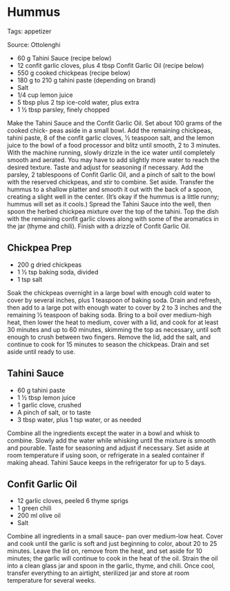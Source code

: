 # Hummus

Tags: appetizer

Source: Ottolenghi

* 60 g Tahini Sauce (recipe below)
* 12 confit garlic cloves, plus 4 tbsp Confit Garlic Oil (recipe below)
* 550 g cooked chickpeas (recipe below)
* 180 g to 210 g tahini paste (depending on brand)
* Salt
* 1/4 cup lemon juice
* 5 tbsp plus 2 tsp ice-cold water, plus extra
* 1 1⁄2 tbsp parsley, finely chopped

Make the Tahini Sauce and the Confit Garlic Oil. Set about 100 grams of the
cooked chick- peas aside in a small bowl. Add the remaining chickpeas, tahini
paste, 8 of the confit garlic cloves, 1⁄2 teaspoon salt, and the lemon juice to
the bowl of a food processor and blitz until smooth, 2 to 3 minutes. With the
machine running, slowly drizzle in the ice water until completely smooth and
aerated. You may have to add slightly more water to reach the desired texture.
Taste and adjust for seasoning if necessary. Add the parsley, 2 tablespoons of
Confit Garlic Oil, and a pinch of salt to the bowl with the reserved chickpeas,
and stir to combine. Set aside. Transfer the hummus to a shallow platter and
smooth it out with the back of a spoon, creating a slight well in the center.
(It’s okay if the hummus is a little runny; hummus will set as it cools.)
Spread the Tahini Sauce into the well, then spoon the herbed chickpea mixture
over the top of the tahini. Top the dish with the remaining confit garlic
cloves along with some of the aromatics in the jar (thyme and chili). Finish
with a drizzle of Confit Garlic Oil.

## Chickpea Prep

* 200 g dried chickpeas
* 1 1⁄2 tsp baking soda, divided
* 1 tsp salt

Soak the chickpeas overnight in a large bowl with enough cold water to cover by
several inches, plus 1 teaspoon of baking soda. Drain and refresh, then add to
a large pot with enough water to cover by 2 to 3 inches and the remaining 1⁄2
teaspoon of baking soda. Bring to a boil over medium-high heat, then lower the
heat to medium, cover with a lid, and cook for at least 30 minutes and up to 60
minutes, skimming the top as necessary, until soft enough to crush between two
fingers. Remove the lid, add the salt, and continue to cook for 15 minutes to
season the chickpeas. Drain and set aside until ready to use.

## Tahini Sauce

* 60 g tahini paste
* 1 1⁄2 tbsp lemon juice
* 1 garlic clove, crushed
* A pinch of salt, or to taste
* 3 tbsp water, plus 1 tsp water, or as needed

Combine all the ingredients except the water in a bowl and whisk to combine.
Slowly add the water while whisking until the mixture is smooth and pourable.
Taste for seasoning and adjust if necessary. Set aside at room temperature if
using soon, or refrigerate in a sealed container if making ahead. Tahini Sauce
keeps in the refrigerator for up to 5 days.

## Confit Garlic Oil

* 12 garlic cloves, peeled 6 thyme sprigs
* 1 green chili
* 200 ml olive oil
* Salt

Combine all ingredients in a small sauce- pan over medium-low heat. Cover and
cook until the garlic is soft and just beginning to color, about 20 to 25
minutes. Leave the lid on, remove from the heat, and set aside for 10 minutes;
the garlic will continue to cook in the heat of the oil. Strain the oil into a
clean glass jar and spoon in the garlic, thyme, and chili. Once cool, transfer
everything to an airtight, sterilized jar and store at room temperature for
several weeks.
